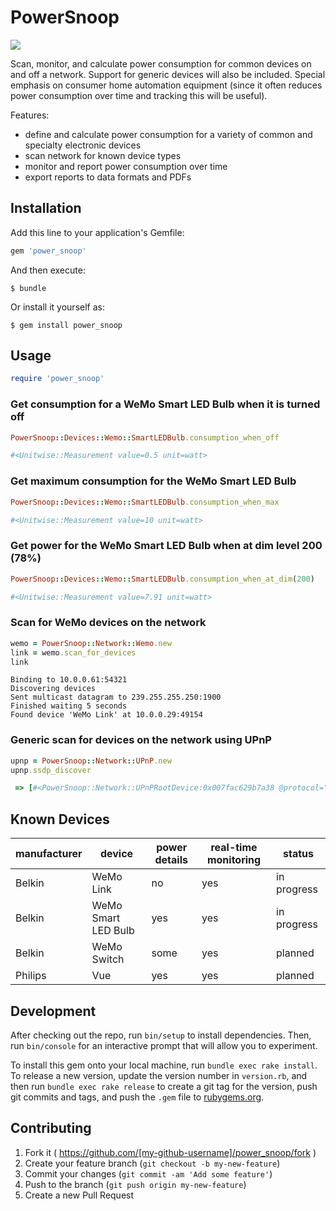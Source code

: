 # PowerSnoop

<img src="http://www.oldschool993.com/wp-content/uploads/2015/04/Snoop-Dogg-1.jpg">

Scan, monitor, and calculate power consumption for common devices on and off a network. Support for generic devices will also be included. Special emphasis on consumer home automation equipment (since it often reduces power consumption over time and tracking this will be useful). 

Features:
* define and calculate power consumption for a variety of common and specialty electronic devices
* scan network for known device types
* monitor and report power consumption over time
* export reports to data formats and PDFs

## Installation

Add this line to your application's Gemfile:

```ruby
gem 'power_snoop'
```

And then execute:

    $ bundle

Or install it yourself as:

    $ gem install power_snoop

## Usage

```ruby
require 'power_snoop'
```

### Get consumption for a WeMo Smart LED Bulb when it is turned off

```ruby
PowerSnoop::Devices::Wemo::SmartLEDBulb.consumption_when_off
```

```ruby
#<Unitwise::Measurement value=0.5 unit=watt>
```

### Get maximum consumption for the WeMo Smart LED Bulb

```ruby
PowerSnoop::Devices::Wemo::SmartLEDBulb.consumption_when_max
```

```ruby
#<Unitwise::Measurement value=10 unit=watt>
```

### Get power for the WeMo Smart LED Bulb when at dim level 200 (78%)

```ruby
PowerSnoop::Devices::Wemo::SmartLEDBulb.consumption_when_at_dim(200)
```

```ruby
#<Unitwise::Measurement value=7.91 unit=watt>
```

### Scan for WeMo devices on the network

```ruby
wemo = PowerSnoop::Network::Wemo.new
link = wemo.scan_for_devices
link
```

```
Binding to 10.0.0.61:54321
Discovering devices
Sent multicast datagram to 239.255.255.250:1900
Finished waiting 5 seconds
Found device 'WeMo Link' at 10.0.0.29:49154
```

### Generic scan for devices on the network using UPnP

```ruby
upnp = PowerSnoop::Network::UPnP.new
upnp.ssdp_discover
```

```ruby
 => [#<PowerSnoop::Network::UPnPRootDevice:0x007fac629b7a38 @protocol="HTTP/1.1 200 OK", @headers={"Cache-Control"=>"max-age=3600", "ST"=>"upnp:rootdevice", "USN"=>"uuid:824ff22b-8c7d-41c5-a131-44f534e125551::upnp:rootdevice", "EXT:"=>nil, "Server"=>"Arris/1.0 UPnP/1.0 miniupnpd/1.0", "Location"=>"http://10.0.0.1:5000/rootDesc.xml"}>, #<PowerSnoop::Network::UPnPRootDevice:0x007fac629b65e8 @protocol="HTTP/1.1 200 OK", @headers={"CACHE-CONTROL"=>"max-age=86400", "DATE"=>"Sat, 13 Jun 2015 08:01:06 GMT", "EXT:"=>nil, "LOCATION"=>"http://10.0.0.29:49154/setup.xml", "OPT"=>"\"http://schemas.upnp.org/upnp/1/0/\"; ns=01", "01-NLS"=>"97303dd0-1dd1-11b2-bf8b-ebcd1f3911f0", "SERVER"=>"Unspecified, UPnP/1.0, Unspecified", "X-User-Agent"=>"redsonic", "ST"=>"upnp:rootdevice", "USN"=>"uuid:Bridge-1_0-231447B010024F::upnp:rootdevice"}>, #<PowerSnoop::Network::UPnPRootDevice:0x007fac629b4d38 @protocol="HTTP/1.1 200 OK", @headers={"CACHE-CONTROL"=>"max-age = 1800", "EXT:"=>nil, "LOCATION"=>"http://10.0.0.23:1400/xml/device_description.xml", "SERVER"=>"Linux UPnP/1.0 Sonos/29.4-90021 (ZPS3)", "ST"=>"upnp:rootdevice", "USN"=>"uuid:RINCON_B8E93739D48A01400::upnp:rootdevice", "X-RINCON-HOUSEHOLD"=>"Sonos_hnBTlpIiWoW0bdq8DvQbngazWc", "X-RINCON-BOOTSEQ"=>"5030", "X-RINCON-PROXY"=>"RINCON_000E58B80FF801400"}>, #<PowerSnoop::Network::UPnPRootDevice:0x007fac6299abb8 @protocol="HTTP/1.1 200 OK", @headers={"CACHE-CONTROL"=>"max-age = 1800", "EXT:"=>nil, "LOCATION"=>"http://10.0.0.21:1400/xml/device_description.xml", "SERVER"=>"Linux UPnP/1.0 Sonos/29.4-90021 (ZPS1)", "ST"=>"upnp:rootdevice", "USN"=>"uuid:RINCON_B8E93751CE3801400::upnp:rootdevice", "X-RINCON-HOUSEHOLD"=>"Sonos_hnBTlpIiWoW0bdq8DvQbngazWc", "X-RINCON-BOOTSEQ"=>"57"}>, #<PowerSnoop::Network::UPnPRootDevice:0x007fac6298bcd0 @protocol="HTTP/1.1 200 OK", @headers={"CACHE-CONTROL"=>"max-age = 1800", "EXT:"=>nil, "LOCATION"=>"http://10.0.0.22:1400/xml/device_description.xml", "SERVER"=>"Linux UPnP/1.0 Sonos/29.4-90021 (ZPS1)", "ST"=>"upnp:rootdevice", "USN"=>"uuid:RINCON_B8E9375243EA01400::upnp:rootdevice", "X-RINCON-HOUSEHOLD"=>"Sonos_hnBTlpIiWoW0bdq8DvQbngazWc", "X-RINCON-BOOTSEQ"=>"43"}>, #<PowerSnoop::Network::UPnPRootDevice:0x007fac629886c0 @protocol="HTTP/1.1 200 OK", @headers={"CACHE-CONTROL"=>"max-age = 1800", "EXT:"=>nil, "LOCATION"=>"http://10.0.0.19:1400/xml/device_description.xml", "SERVER"=>"Linux UPnP/1.0 Sonos/29.4-90021 (ZPS3)", "ST"=>"upnp:rootdevice", "USN"=>"uuid:RINCON_B8E93739D49E01400::upnp:rootdevice", "X-RINCON-HOUSEHOLD"=>"Sonos_hnBTlpIiWoW0bdq8DvQbngazWc", "X-RINCON-BOOTSEQ"=>"5156", "X-RINCON-PROXY"=>"RINCON_000E58B80FF801400"}>, #<PowerSnoop::Network::UPnPRootDevice:0x007fac629782e8 @protocol="HTTP/1.1 200 OK", @headers={"CACHE-CONTROL"=>"max-age = 1800", "EXT:"=>nil, "LOCATION"=>"http://10.0.0.13:1400/xml/device_description.xml", "SERVER"=>"Linux UPnP/1.0 Sonos/29.4-90021 (ZPS9)", "ST"=>"upnp:rootdevice", "USN"=>"uuid:RINCON_000E58B80FF801400::upnp:rootdevice", "X-RINCON-HOUSEHOLD"=>"Sonos_hnBTlpIiWoW0bdq8DvQbngazWc", "X-RINCON-BOOTSEQ"=>"44"}>, #<PowerSnoop::Network::UPnPRootDevice:0x007fac62969f18 @protocol="HTTP/1.1 200 OK", @headers={"CACHE-CONTROL"=>"max-age = 1800", "EXT:"=>nil, "LOCATION"=>"http://10.0.0.20:1400/xml/device_description.xml", "SERVER"=>"Linux UPnP/1.0 Sonos/29.4-90021 (ZPS1)", "ST"=>"upnp:rootdevice", "USN"=>"uuid:RINCON_B8E93751CDA601400::upnp:rootdevice", "X-RINCON-HOUSEHOLD"=>"Sonos_hnBTlpIiWoW0bdq8DvQbngazWc", "X-RINCON-BOOTSEQ"=>"73"}>, #<PowerSnoop::Network::UPnPRootDevice:0x007fac63007690 @protocol="HTTP/1.1 200 OK", @headers={"ST"=>"upnp:rootdevice", "USN"=>"uuid:aca7befe-fba0-4564-842b-05abda43ac97::upnp:rootdevice", "Location"=>"http://10.0.0.16:2869/upnphost/udhisapi.dll?content=uuid:aca7befe-fba0-4564-842b-05abda43ac97", "OPT:\"http://schemas.upnp.org/upnp/1/0/\"; ns=01"=>nil, "01-NLS"=>"5cdfd8fb775616fb24a010021fea042d", "Cache-Control"=>"max-age=1800", "Server"=>"Microsoft-Windows/6.2 UPnP/1.0 UPnP-Device-Host/1.0", "Ext"=>nil}>, #<PowerSnoop::Network::UPnPRootDevice:0x007fac63006f60 @protocol="HTTP/1.1 200 OK", @headers={"ST"=>"upnp:rootdevice", "USN"=>"uuid:ca3b1b50-195b-4e1b-95f6-6b3ab4e85b32::upnp:rootdevice", "Location"=>"http://10.0.0.16:2869/upnphost/udhisapi.dll?content=uuid:ca3b1b50-195b-4e1b-95f6-6b3ab4e85b32", "OPT:\"http://schemas.upnp.org/upnp/1/0/\"; ns=01"=>nil, "01-NLS"=>"5cdfd8fb775616fb24a010021fea042d", "Cache-Control"=>"max-age=1800", "Server"=>"Microsoft-Windows/6.2 UPnP/1.0 UPnP-Device-Host/1.0", "Ext"=>nil}>]
```

## Known Devices

| manufacturer | device | power details | real-time monitoring | status |
| ------------ | ------ | ------------- | -------------------- | ------ |
| Belkin | WeMo Link | no | yes | in progress |
| Belkin | WeMo Smart LED Bulb | yes | yes | in progress |
| Belkin | WeMo Switch | some | yes | planned |
| Philips | Vue | yes | yes | planned |

## Development

After checking out the repo, run `bin/setup` to install dependencies. Then, run `bin/console` for an interactive prompt that will allow you to experiment.

To install this gem onto your local machine, run `bundle exec rake install`. To release a new version, update the version number in `version.rb`, and then run `bundle exec rake release` to create a git tag for the version, push git commits and tags, and push the `.gem` file to [rubygems.org](https://rubygems.org).

## Contributing

1. Fork it ( https://github.com/[my-github-username]/power_snoop/fork )
2. Create your feature branch (`git checkout -b my-new-feature`)
3. Commit your changes (`git commit -am 'Add some feature'`)
4. Push to the branch (`git push origin my-new-feature`)
5. Create a new Pull Request
